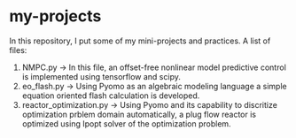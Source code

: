 # my-projects

In this repository, I put some of my mini-projects and practices.
A list of files:
  1. NMPC.py ->   In this file, an offset-free nonlinear model predictive control is implemented using tensorflow and scipy.
  2. eo_flash.py ->   Using Pyomo as an algebraic modeling language a simple equation oriented flash calculation is developed.
  3. reactor_optimization.py ->   Using Pyomo and its capability to discritize optimization prblem domain automatically, a plug flow reactor is optimized using Ipopt solver of the optimization problem.
